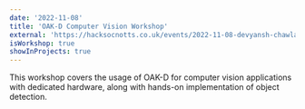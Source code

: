 ```yaml
---
date: '2022-11-08'
title: 'OAK-D Computer Vision Workshop'
external: 'https://hacksocnotts.co.uk/events/2022-11-08-devyansh-chawla-oak-d-computer-vision-workshop/'
isWorkshop: true
showInProjects: true
---
```


This workshop covers the usage of OAK-D for computer vision applications with dedicated hardware, along with hands-on implementation of object detection.
